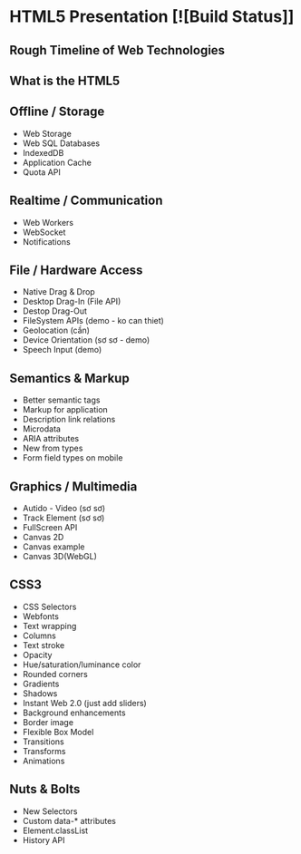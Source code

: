 # HTML5 Presentation [![Build Status]]

## Rough Timeline of Web Technologies
## What is the HTML5
## Offline / Storage
 + Web Storage
 + Web SQL Databases
 + IndexedDB
 + Application Cache
 + Quota API
## Realtime / Communication
 + Web Workers
 + WebSocket
 + Notifications
## File / Hardware Access
 + Native Drag & Drop
 + Desktop Drag-In (File API)
 + Destop Drag-Out 
 + FileSystem APIs (demo - ko can thiet)
 + Geolocation (cần)
 + Device Orientation (sơ sơ - demo)
 + Speech Input (demo)
## Semantics & Markup
 + Better semantic tags
 + Markup for application
 + Description link relations
 + Microdata
 + ARIA attributes
 + New from types
 + Form field types on mobile
## Graphics / Multimedia
 + Autido - Video (sơ sơ)
 + Track Element (sơ sơ)
 + FullScreen API
 + Canvas 2D
 + Canvas example
 + Canvas 3D(WebGL)
## CSS3
 + CSS Selectors
 + Webfonts
 + Text wrapping
 + Columns
 + Text stroke
 + Opacity
 + Hue/saturation/luminance color
 + Rounded corners
 + Gradients
 + Shadows
 + Instant Web 2.0 (just add sliders)
 + Background enhancements
 + Border image
 + Flexible Box Model
 + Transitions
 + Transforms
 + Animations
## Nuts & Bolts
 + New Selectors
 + Custom data-* attributes
 + Element.classList
 + History API
